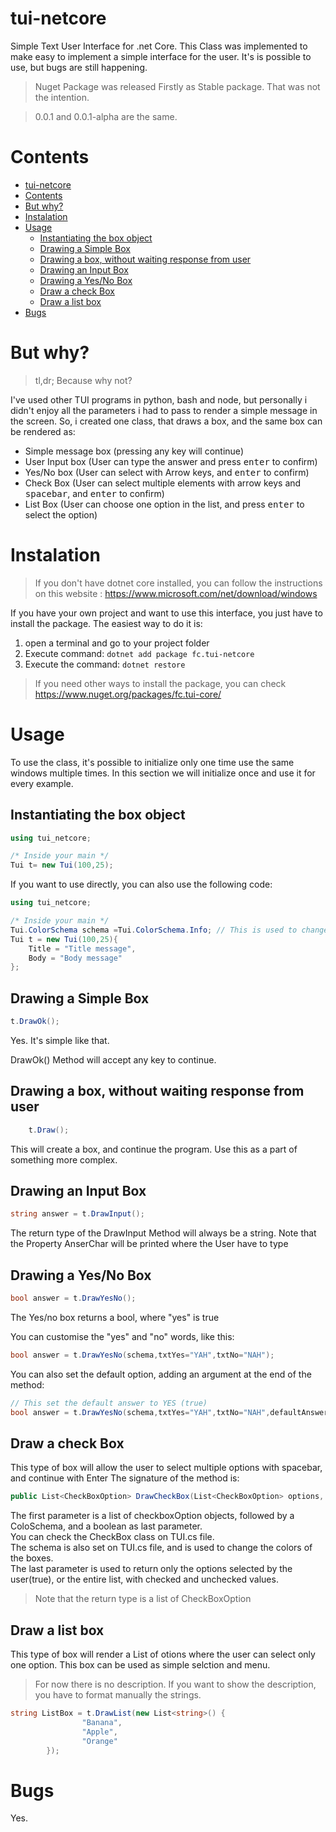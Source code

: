 # tui-netcore
Simple Text User Interface for .net Core.
This Class was implemented to make easy to implement a simple interface for the user.
It's is possible to use, but bugs are still happening.

> Nuget Package was released Firstly as Stable package. That was not the intention.

>0.0.1 and 0.0.1-alpha are the same.

# Contents
- [tui-netcore](#tui-netcore)
- [Contents](#contents)
- [But why?](#but-why)
- [Instalation](#instalation)
- [Usage](#usage)
    - [Instantiating the box object](#instantiating-the-box-object)
    - [Drawing a Simple Box](#drawing-a-simple-box)
    - [Drawing a box, without waiting response from user](#drawing-a-box--without-waiting-response-from-user)
    - [Drawing an Input Box](#drawing-an-input-box)
    - [Drawing a Yes/No Box](#drawing-a-yes-no-box)
    - [Draw a check Box](#draw-a-check-box)
    - [Draw a list box](#draw-a-list-box)
- [Bugs](#bugs)

# But why?
>tl,dr; Because why not?

I've used other TUI programs in python, bash and node, but personally i didn't enjoy all the parameters i had to pass to render a simple message in the screen. So, i created one class, that draws a box, and the same box can be rendered as:
- Simple message box (pressing any key will continue)
- User Input box (User can type the answer and press <kbd>enter</kbd> to confirm)
- Yes/No box (User can select with Arrow keys, and <kbd>enter</kbd> to confirm)
- Check Box (User can select multiple elements with arrow keys and <kbd>spacebar</kbd>, and <kbd>enter</kbd> to confirm)
- List Box (User can choose one option in the list, and press <kbd>enter</kbd> to select the option) 



# Instalation

> If you don't have dotnet core installed, you can follow the instructions on this website : https://www.microsoft.com/net/download/windows

If you have your own project and want to use this interface, you just have to install the package. The easiest way to do it is:
1. open a terminal and go to your project folder
2. Execute command:
    `dotnet add package fc.tui-netcore`
3. Execute the command:
    `dotnet restore`

> If you need other ways to install the package, you can check https://www.nuget.org/packages/fc.tui-core/

# Usage
To use the class, it's possible to initialize only one time use the same windows multiple times. In this section we will initialize once and use it for every example.

## Instantiating the box object

```csharp
using tui_netcore;

/* Inside your main */
Tui t= new Tui(100,25);
```

If you want to use directly, you can also use the following code:
```csharp
using tui_netcore;

/* Inside your main */
Tui.ColorSchema schema =Tui.ColorSchema.Info; // This is used to change the color of the box
Tui t = new Tui(100,25){
    Title = "Title message",
    Body = "Body message"
};
```

## Drawing a Simple Box
```csharp
t.DrawOk();
```
Yes. It's simple like that. 

DrawOk() Method will accept any key to continue.

## Drawing a box, without waiting response from user
```csharp
    t.Draw();
```
This will create a box, and continue the program. Use this as a part of something more complex.

## Drawing an Input Box
```csharp
string answer = t.DrawInput();
```
The return type of the DrawInput Method will always be a string. 
Note that the Property AnserChar will be printed where the User have to type

## Drawing a Yes/No Box
```csharp
bool answer = t.DrawYesNo();
```
The Yes/no box returns a bool, where "yes" is true

You can customise the "yes" and "no" words, like this:
```csharp
bool answer = t.DrawYesNo(schema,txtYes="YAH",txtNo="NAH");
```
You can also set the default option, adding an argument at the end of the method:
```csharp
// This set the default answer to YES (true)
bool answer = t.DrawYesNo(schema,txtYes="YAH",txtNo="NAH",defaultAnswer=true);
```
## Draw a check Box
This type of box will allow the user to select multiple options with spacebar, and continue with Enter
The signature of the method is:
```csharp
public List<CheckBoxOption> DrawCheckBox(List<CheckBoxOption> options, ColorSchema schema = ColorSchema.Regular, bool onlyChecked = true)
```
The first parameter is a list of checkboxOption objects, followed by a ColoSchema, and a boolean as last parameter.<br> You can check the CheckBox class on TUI.cs file.<br>The schema is also set on TUI.cs file, and is used to change the colors of the boxes.<br> The last parameter is used to return only the options selected by the user(true), or the entire list, with checked and unchecked values.

>Note that the return type is a list of CheckBoxOption

## Draw a list box
This type of box will render a List of otions where the user can select only one option. This box can be used as simple selction and menu.

>For now there is no description. If you want to show the description, you have to format manually the strings.
```csharp
string ListBox = t.DrawList(new List<string>() {
                "Banana",
                "Apple",
                "Orange"
        });
```

# Bugs
Yes.